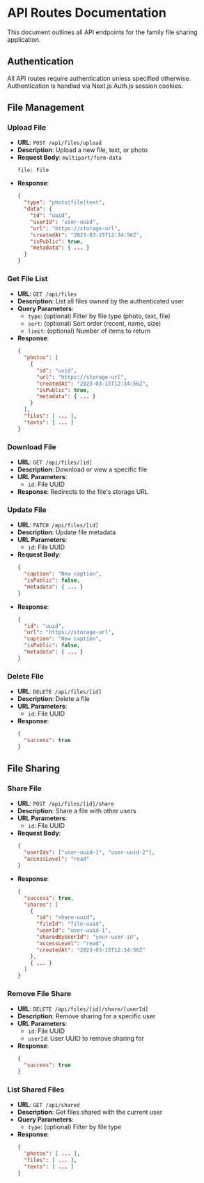# API Routes Documentation

This document outlines all API endpoints for the family file sharing application.

## Authentication

All API routes require authentication unless specified otherwise. Authentication is handled via Next.js Auth.js session cookies.

## File Management

### Upload File

- **URL**: `POST /api/files/upload`
- **Description**: Upload a new file, text, or photo
- **Request Body**: `multipart/form-data`
  ```
  file: File
  ```
- **Response**:
  ```json
  {
    "type": "photo|file|text",
    "data": {
      "id": "uuid",
      "userId": "user-uuid",
      "url": "https://storage-url",
      "createdAt": "2023-03-15T12:34:56Z",
      "isPublic": true,
      "metadata": { ... }
    }
  }
  ```

### Get File List

- **URL**: `GET /api/files`
- **Description**: List all files owned by the authenticated user
- **Query Parameters**:
  - `type`: (optional) Filter by file type (photo, text, file)
  - `sort`: (optional) Sort order (recent, name, size)
  - `limit`: (optional) Number of items to return
- **Response**:
  ```json
  {
    "photos": [
      {
        "id": "uuid",
        "url": "https://storage-url",
        "createdAt": "2023-03-15T12:34:56Z",
        "isPublic": true,
        "metadata": { ... }
      }
    ],
    "files": [ ... ],
    "texts": [ ... ]
  }
  ```

### Download File

- **URL**: `GET /api/files/[id]`
- **Description**: Download or view a specific file
- **URL Parameters**:
  - `id`: File UUID
- **Response**: Redirects to the file's storage URL

### Update File

- **URL**: `PATCH /api/files/[id]`
- **Description**: Update file metadata
- **URL Parameters**:
  - `id`: File UUID
- **Request Body**:
  ```json
  {
    "caption": "New caption",
    "isPublic": false,
    "metadata": { ... }
  }
  ```
- **Response**:
  ```json
  {
    "id": "uuid",
    "url": "https://storage-url",
    "caption": "New caption",
    "isPublic": false,
    "metadata": { ... }
  }
  ```

### Delete File

- **URL**: `DELETE /api/files/[id]`
- **Description**: Delete a file
- **URL Parameters**:
  - `id`: File UUID
- **Response**:
  ```json
  {
    "success": true
  }
  ```

## File Sharing

### Share File

- **URL**: `POST /api/files/[id]/share`
- **Description**: Share a file with other users
- **URL Parameters**:
  - `id`: File UUID
- **Request Body**:
  ```json
  {
    "userIds": ["user-uuid-1", "user-uuid-2"],
    "accessLevel": "read"
  }
  ```
- **Response**:
  ```json
  {
    "success": true,
    "shares": [
      {
        "id": "share-uuid",
        "fileId": "file-uuid",
        "userId": "user-uuid-1",
        "sharedByUserId": "your-user-id",
        "accessLevel": "read",
        "createdAt": "2023-03-15T12:34:56Z"
      },
      { ... }
    ]
  }
  ```

### Remove File Share

- **URL**: `DELETE /api/files/[id]/share/[userId]`
- **Description**: Remove sharing for a specific user
- **URL Parameters**:
  - `id`: File UUID
  - `userId`: User UUID to remove sharing for
- **Response**:
  ```json
  {
    "success": true
  }
  ```

### List Shared Files

- **URL**: `GET /api/shared`
- **Description**: Get files shared with the current user
- **Query Parameters**:
  - `type`: (optional) Filter by file type
- **Response**:
  ```json
  {
    "photos": [ ... ],
    "files": [ ... ],
    "texts": [ ... ]
  }
  ```
